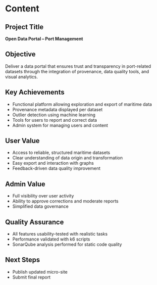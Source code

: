 # Content

## Project Title
**Open Data Portal – Port Management**

## Objective

Deliver a data portal that ensures trust and transparency in port-related datasets through the integration of provenance, data quality tools, and visual analytics.

## Key Achievements

- Functional platform allowing exploration and export of maritime data
- Provenance metadata displayed per dataset
- Outlier detection using machine learning
- Tools for users to report and correct data
- Admin system for managing users and content

## User Value

- Access to reliable, structured maritime datasets
- Clear understanding of data origin and transformation
- Easy export and interaction with graphs
- Feedback-driven data quality improvement

## Admin Value

- Full visibility over user activity
- Ability to approve corrections and moderate reports
- Simplified data governance

## Quality Assurance

- All features usability-tested with realistic tasks
- Performance validated with k6 scripts
- SonarQube analysis performed for static code quality

## Next Steps

- Publish updated micro-site
- Submit final report
